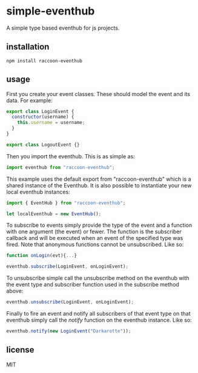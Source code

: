 # simple-eventhub

A simple type based eventhub for js projects.

## installation

`npm install raccoon-eventhub`

## usage

First you create your event classes.
These should model the event and its data.
For example:
```js
export class LoginEvent {
  constructor(username) {
    this.username = username;
  }
}

export class LogoutEvent {}
```

Then you import the eventhub. This is as simple as:
```js
import eventhub from "raccoon-eventhub";
```

This example uses the default export from "raccoon-eventhub" which is a shared instance of the Eventhub.
It is also possible to instantiate your new local eventhub instances:
```js
import { EventHub } from "raccoon-eventhub";

let localEventhub = new EventHub();
```

To subscribe to events simply provide the type of the event and a function with one argument (the event) or fewer.
The function is the subscriber callback and will be executed when an event of the specified type was fired.
Note that anonymous functions cannot be unsubscribed.
Like so:
```js
function onLogin(evt){...}

eventhub.subscribe(LoginEvent, onLoginEvent);
```

To unsubscribe simple call the unsubscribe method on the eventhub with the event type and subscriber function used in the subscribe method above:
```js
eventhub.unsubscribe(LoginEvent, onLoginEvent);
```

Finally to fire an event and notify all subscribers of that event type on that eventhub simply call the *notify* function on the eventhub instance.
Like so:
```js
eventhub.notify(new LoginEvent("Darkarotte"));
```

## license

MIT
